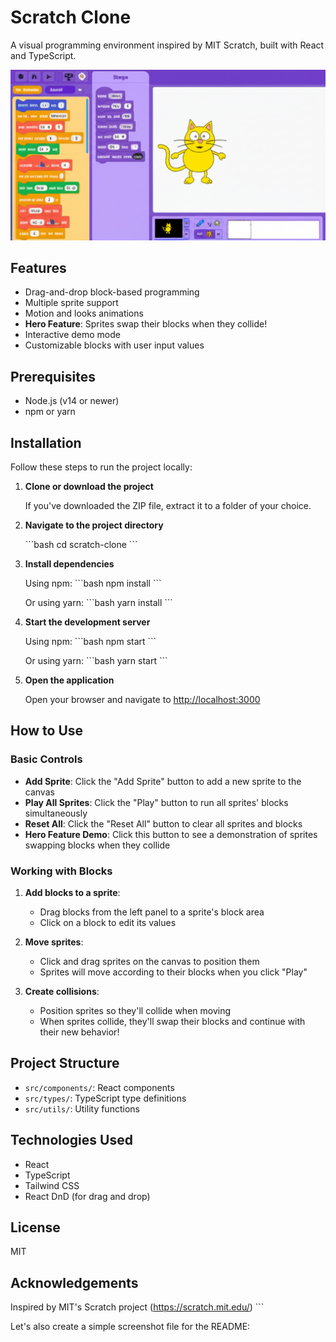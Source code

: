 # Scratch Clone

A visual programming environment inspired by MIT Scratch, built with React and TypeScript.

![Scratch Clone Screenshot](screenshot.png)

## Features

- Drag-and-drop block-based programming
- Multiple sprite support
- Motion and looks animations
- **Hero Feature**: Sprites swap their blocks when they collide!
- Interactive demo mode
- Customizable blocks with user input values

## Prerequisites

- Node.js (v14 or newer)
- npm or yarn

## Installation

Follow these steps to run the project locally:

1. **Clone or download the project**

   If you've downloaded the ZIP file, extract it to a folder of your choice.

2. **Navigate to the project directory**

   \`\`\`bash
   cd scratch-clone
   \`\`\`

3. **Install dependencies**

   Using npm:
   \`\`\`bash
   npm install
   \`\`\`

   Or using yarn:
   \`\`\`bash
   yarn install
   \`\`\`

4. **Start the development server**

   Using npm:
   \`\`\`bash
   npm start
   \`\`\`

   Or using yarn:
   \`\`\`bash
   yarn start
   \`\`\`

5. **Open the application**

   Open your browser and navigate to [http://localhost:3000](http://localhost:3000)

## How to Use

### Basic Controls

- **Add Sprite**: Click the "Add Sprite" button to add a new sprite to the canvas
- **Play All Sprites**: Click the "Play" button to run all sprites' blocks simultaneously
- **Reset All**: Click the "Reset All" button to clear all sprites and blocks
- **Hero Feature Demo**: Click this button to see a demonstration of sprites swapping blocks when they collide

### Working with Blocks

1. **Add blocks to a sprite**:
   - Drag blocks from the left panel to a sprite's block area
   - Click on a block to edit its values

2. **Move sprites**:
   - Click and drag sprites on the canvas to position them
   - Sprites will move according to their blocks when you click "Play"

3. **Create collisions**:
   - Position sprites so they'll collide when moving
   - When sprites collide, they'll swap their blocks and continue with their new behavior!

## Project Structure

- `src/components/`: React components
- `src/types/`: TypeScript type definitions
- `src/utils/`: Utility functions

## Technologies Used

- React
- TypeScript
- Tailwind CSS
- React DnD (for drag and drop)

## License

MIT

## Acknowledgements

Inspired by MIT's Scratch project (https://scratch.mit.edu/)
\`\`\`

Let's also create a simple screenshot file for the README:
